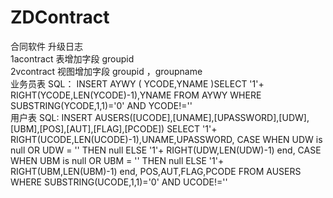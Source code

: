 # ZDContract
合同软件
升级日志
<br/>
1acontract 表增加字段 groupid
<br/>
2vcontract 视图增加字段 groupid ，groupname
<br/>
业务员表 SQL：
INSERT AYWY ( YCODE,YNAME )SELECT '1'+ RIGHT(YCODE,LEN(YCODE)-1),YNAME FROM AYWY WHERE SUBSTRING(YCODE,1,1)='0' AND YCODE!=''
<br/>
用户表 SQL:
INSERT AUSERS([UCODE],[UNAME],[UPASSWORD],[UDW],[UBM],[POS],[AUT],[FLAG],[PCODE])
SELECT '1'+ RIGHT(UCODE,LEN(UCODE)-1),UNAME,UPASSWORD,
CASE WHEN UDW is null OR UDW = '' THEN  null ELSE '1'+ RIGHT(UDW,LEN(UDW)-1) end,
CASE WHEN UBM is null OR UBM = '' THEN  null ELSE '1'+ RIGHT(UBM,LEN(UBM)-1) end,
POS,AUT,FLAG,PCODE
FROM AUSERS WHERE SUBSTRING(UCODE,1,1)='0' AND UCODE!=''
